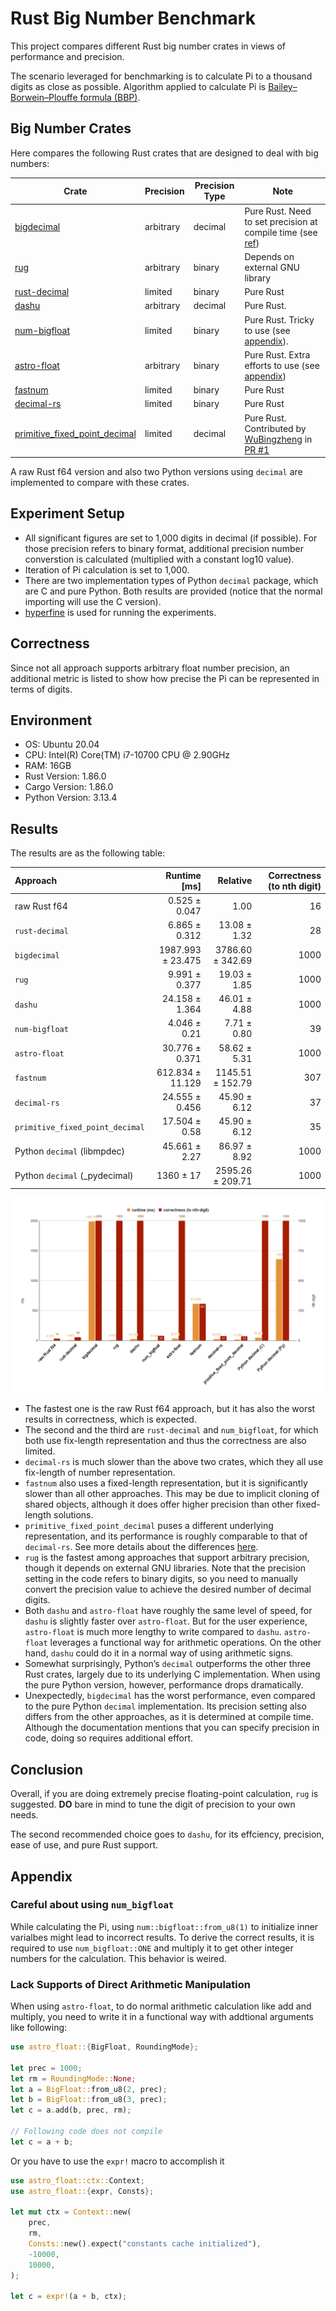 # Rust Big Number Benchmark

This project compares different Rust big number crates in views of performance and precision.

The scenario leveraged for benchmarking is to calculate Pi to a thousand digits as close as possible. Algorithm applied to calculate Pi is [Bailey–Borwein–Plouffe formula (BBP)](https://en.wikipedia.org/wiki/Bailey%E2%80%93Borwein%E2%80%93Plouffe_formula).

## Big Number Crates

Here compares the following Rust crates that are designed to deal with big numbers:

| Crate | Precision | Precision Type | Note |
| --- | --- | --- | --- |
| [bigdecimal](https://github.com/akubera/bigdecimal-rs) | arbitrary | decimal | Pure Rust. Need to set precision at compile time (see [ref](https://github.com/akubera/bigdecimal-rs?tab=readme-ov-file#compile-time-configuration)) |
| [rug](https://gitlab.com/tspiteri/rug) | arbitrary | binary | Depends on external GNU library |
| [rust-decimal](https://github.com/paupino/rust-decimal) | limited | binary | Pure Rust |
| [dashu](https://github.com/cmpute/dashu) | arbitrary | decimal | Pure Rust. |
| [num-bigfloat](https://github.com/stencillogic/num-bigfloat) | limited | binary | Pure Rust. Tricky to use (see [appendix](#careful-about-using-num_bigfloat)). |
| [astro-float](https://github.com/stencillogic/astro-float) | arbitrary | binary | Pure Rust. Extra efforts to use (see [appendix](#lack-supports-of-direct-arithmetic-manipulation)) |
| [fastnum](https://github.com/neogenie/fastnum) | limited | binary | Pure Rust |
| [decimal-rs](https://github.com/yashan-technologies/decimal-rs) | limited | binary | Pure Rust |
| [primitive_fixed_point_decimal](https://github.com/WuBingzheng/primitive_fixed_point_decimal) | limited | decimal | Pure Rust. Contributed by [WuBingzheng](https://github.com/WuBingzheng) in [PR #1](https://github.com/BreezeWhite/BigBench/pull/1) |

A raw Rust f64 version and also two Python versions using `decimal` are implemented to compare with these crates. 

## Experiment Setup

- All significant figures are set to 1,000 digits in decimal (if possible). For those precision refers to binary format, additional precision number converstion is calculated (multiplied with a constant log10 value).
- Iteration of Pi calculation is set to 1,000.
- There are two implementation types of Python `decimal` package, which are C and pure Python. Both results are provided (notice that the normal importing will use the C version).
- [hyperfine](https://github.com/sharkdp/hyperfine) is used for running the experiments.

## Correctness

Since not all approach supports arbitrary float number precision, an additional metric is listed to show how precise the Pi can be represented in terms of digits.

## Environment

- OS: Ubuntu 20.04
- CPU: Intel(R) Core(TM) i7-10700 CPU @ 2.90GHz
- RAM: 16GB
- Rust Version: 1.86.0
- Cargo Version: 1.86.0
- Python Version: 3.13.4

## Results

The results are as the following table:

| Approach | Runtime [ms] | Relative | Correctness (to nth digit)|
|:---|---:|---:|---:|
| raw Rust f64 | 0.525 ± 0.047 | 1.00 | 16 |
| `rust-decimal` | 6.865 ± 0.312 | 13.08 ± 1.32 | 28 |
| `bigdecimal` | 1987.993 ± 23.475 | 3786.60 ± 342.69 | 1000 |
| `rug` | 9.991 ± 0.377 | 19.03 ± 1.85 | 1000 |
| `dashu` | 24.158 ± 1.364 | 46.01 ± 4.88 | 1000 |
| `num-bigfloat` | 4.046 ± 0.21 | 7.71 ± 0.80 | 39 |
| `astro-float` | 30.776 ± 0.371 | 58.62 ± 5.31 | 1000 |
| `fastnum` | 612.834 ± 11.129 | 1145.51 ± 152.79 | 307 |
| `decimal-rs` | 24.555 ± 0.456 | 45.90 ± 6.12 | 37 |
| `primitive_fixed_point_decimal` | 17.504 ± 0.58 | 45.90 ± 6.12 | 35 |
| Python `decimal` (libmpdec) | 45.661 ± 2.27 | 86.97 ± 8.92 | 1000 |
| Python `decimal` (_pydecimal) | 1360 ± 17 | 2595.26 ± 209.71 | 1000 |

![figure](./results.png)

- The fastest one is the raw Rust f64 approach, but it has also the worst results in correctness, which is expected.
- The second and the third are `rust-decimal` and `num_bigfloat`, for which both use fix-length representation and thus the correctness are also limited.
- `decimal-rs` is much slower than the above two crates, which they all use fix-length of number representation.
- `fastnum` also uses a fixed-length representation, but it is significantly slower than all other approaches. This may be due to implicit cloning of shared objects, although it does offer higher precision than other fixed-length solutions.
- `primitive_fixed_point_decimal` puses a different underlying representation, and its performance is roughly comparable to that of `decimal-rs`. See more details about the differences [here](https://github.com/WuBingzheng/primitive_fixed_point_decimal/blob/master/COMPARISON.md).
- `rug` is the fastest among approaches that support arbitrary precision, though it depends on external GNU libraries. Note that the precision setting in the code refers to binary digits, so you need to manually convert the precision value to achieve the desired number of decimal digits.
- Both `dashu` and `astro-float` have roughly the same level of speed, for `dashu` is slightly faster over `astro-float`. But for the user experience, `astro-float` is much more lengthy to write compared to `dashu`. `astro-float` leverages a functional way for arithmetic operations. On the other hand, `dashu` could do it in a normal way of using arithmetic signs.
- Somewhat surprisingly, Python’s `decimal` outperforms the other three Rust crates, largely due to its underlying C implementation. When using the pure Python version, however, performance drops dramatically.
- Unexpectedly, `bigdecimal` has the worst performance, even compared to the pure Python `decimal` implementation. Its precision setting also differs from the other approaches, as it is determined at compile time. Although the documentation mentions that you can specify precision in code, doing so requires additional effort.

## Conclusion

Overall, if you are doing extremely precise floating-point calculation, `rug` is suggested. **DO** bare in mind to tune the digit of precision to your own needs.

The second recommended choice goes to `dashu`, for its effciency, precision, ease of use, and pure Rust support.


## Appendix

### Careful about using `num_bigfloat`

While calculating the Pi, using `num::bigfloat::from_u8(1)` to initialize inner varialbes might lead to incorrect results. To derive the correct results, it is required to use `num_bigfloat::ONE` and multiply it to get other integer numbers for the calculation. This behavior is weired. 

### Lack Supports of Direct Arithmetic Manipulation

When using `astro-float`, to do normal arithmetic calculation like add and multiply, you need to write it in a functional way with addtional arguments like following: 
```rust
use astro_float::{BigFloat, RoundingMode};

let prec = 1000;
let rm = RoundingMode::None;
let a = BigFloat::from_u8(2, prec);
let b = BigFloat::from_u8(3, prec);
let c = a.add(b, prec, rm);

// Following code does not compile
let c = a + b;
```

Or you have to use the `expr!` macro to accomplish it
```rust
use astro_float::ctx::Context;
use astro_float::{expr, Consts};

let mut ctx = Context::new(
    prec,
    rm,
    Consts::new().expect("constants cache initialized"),
    -10000,
    10000,
);

let c = expr!(a + b, ctx);
```
